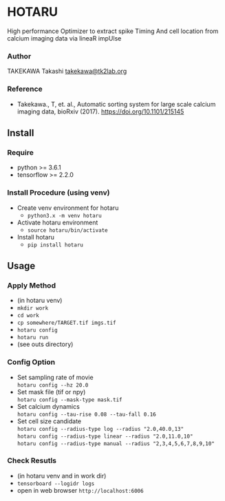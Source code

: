 # HOTARU

High performance Optimizer to extract spike Timing And cell location from calcium imaging data via lineaR impUlse

### Author
TAKEKAWA Takashi <takekawa@tk2lab.org>

### Reference
- Takekawa., T, et. al.,
  Automatic sorting system for large scale calcium imaging data, bioRxiv (2017).
  https://doi.org/10.1101/215145


## Install

### Require
- python >= 3.6.1
- tensorflow >= 2.2.0

### Install Procedure (using venv)
- Create venv environment for hotaru
  - `python3.x -m venv hotaru`
- Activate hotaru environment
  - `source hotaru/bin/activate`
- Install hotaru
  - `pip install hotaru`


## Usage

### Apply Method
- (in hotaru venv)
- `mkdir work`
- `cd work`
- `cp somewhere/TARGET.tif imgs.tif`
- `hotaru config`
- `hotaru run`
- (see outs directory)

### Config Option
- Set sampling rate of movie  
  `hotaru config --hz 20.0`
- Set mask file (tif or npy)  
  `hotaru config --mask-type mask.tif`
- Set calcium dynamics  
  `hotaru config --tau-rise 0.08 --tau-fall 0.16`
- Set cell size candidate  
  `hotaru config --radius-type log --radius "2.0,40.0,13"`  
  `hotaru config --radius-type linear --radius "2.0,11.0,10"`  
  `hotaru config --radius-type manual --radius "2,3,4,5,6,7,8,9,10"`    
  
### Check Resutls
- (in hotaru venv and in work dir)
- `tensorboard --logidr logs`
- open in web browser `http://localhost:6006`
